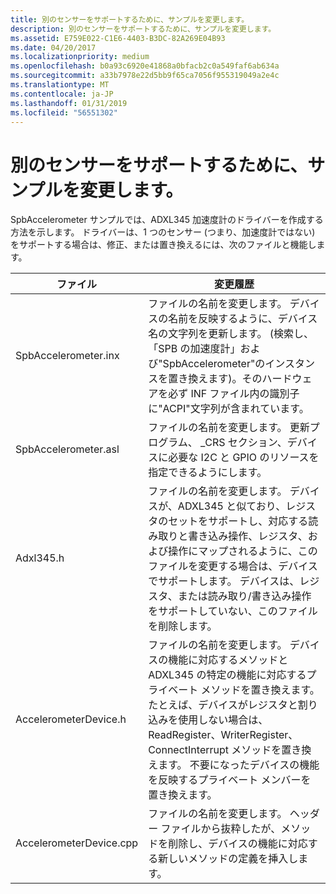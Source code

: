 ```yaml
---
title: 別のセンサーをサポートするために、サンプルを変更します。
description: 別のセンサーをサポートするために、サンプルを変更します。
ms.assetid: E759E022-C1E6-4403-B3DC-82A269E04B93
ms.date: 04/20/2017
ms.localizationpriority: medium
ms.openlocfilehash: b0a93c6920e41868a0bfacb2c0a549faf6ab634a
ms.sourcegitcommit: a33b7978e22d5bb9f65ca7056f955319049a2e4c
ms.translationtype: MT
ms.contentlocale: ja-JP
ms.lasthandoff: 01/31/2019
ms.locfileid: "56551302"
---
```

# <a name="modify-the-sample-to-support-another-sensor"></a>別のセンサーをサポートするために、サンプルを変更します。


SpbAccelerometer サンプルでは、ADXL345 加速度計のドライバーを作成する方法を示します。 ドライバーは、1 つのセンサー (つまり、加速度計ではない) をサポートする場合は、修正、または置き換えるには、次のファイルと機能します。

| ファイル                    | 変更履歴                                                                                                                                                                                                                                                                                                                                                                             |
|-------------------------|---------------------------------------------------------------------------------------------------------------------------------------------------------------------------------------------------------------------------------------------------------------------------------------------------------------------------------------------------------------------------------------|
| SpbAccelerometer.inx    | ファイルの名前を変更します。 デバイスの名前を反映するように、デバイス名の文字列を更新します。 (検索し、「SPB の加速度計」および"SpbAccelerometer"のインスタンスを置き換えます)。そのハードウェアを必ず INF ファイル内の識別子に"ACPI"文字列が含まれています。                                                                                                                                      |
| SpbAccelerometer.asl    | ファイルの名前を変更します。 更新プログラム、 \_CRS セクション、デバイスに必要な I2C と GPIO のリソースを指定できるようにします。                                                                                                                                                                                                                                                                    |
| Adxl345.h               | ファイルの名前を変更します。 デバイスが、ADXL345 と似ており、レジスタのセットをサポートし、対応する読み取りと書き込み操作、レジスタ、および操作にマップされるように、このファイルを変更する場合は、デバイスでサポートします。 デバイスは、レジスタ、または読み取り/書き込み操作をサポートしていない、このファイルを削除します。                                                             |
| AccelerometerDevice.h   | ファイルの名前を変更します。 デバイスの機能に対応するメソッドと ADXL345 の特定の機能に対応するプライベート メソッドを置き換えます。 たとえば、デバイスがレジスタと割り込みを使用しない場合は、ReadRegister、WriterRegister、ConnectInterrupt メソッドを置き換えます。 不要になったデバイスの機能を反映するプライベート メンバーを置き換えます。 |
| AccelerometerDevice.cpp | ファイルの名前を変更します。 ヘッダー ファイルから抜粋したが、メソッドを削除し、デバイスの機能に対応する新しいメソッドの定義を挿入します。                                                                                                                                                                                                                  |

 

 

 





